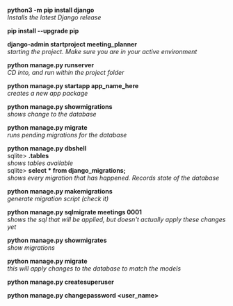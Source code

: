 **python3 -m pip install django** <br>
_Installs the latest Django release_

**pip install --upgrade pip** <br>

**django-admin startproject meeting_planner** <br>
_starting the project. Make sure you are in your active environment_

**python manage.py runserver** <br>
_CD into, and run within the project folder_

**python manage.py startapp app_name_here <br>**
_creates a new app package_

**python manage.py showmigrations <br>**
_shows change to the database_ 

**python manage.py migrate <br>**
_runs pending migrations for the database_

**python manage.py dbshell** <br>
sqlite> **.tables** <br>
_shows tables available_ <br>
sqlite> **select * from django_migrations;** <br>
_shows every migration that has happened. Records state of the database_

**python manage.py makemigrations <br>**
_generate migration script (check it)_

**python manage.py sqlmigrate meetings 0001 <br>**
_shows the sql that will be applied, but doesn't actually apply these changes yet_

**python manage.py showmigrates <br>**
_show migrations_

**python manage.py migrate <br>**
_this will apply changes to the database to match the models_

 **python manage.py createsuperuser <br>**

 **python manage.py changepassword <user_name>**
